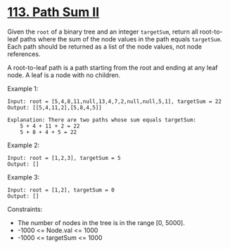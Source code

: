 # [113. Path Sum II](https://leetcode.com/problems/path-sum-ii/)

Given the `root` of a binary tree and an integer `targetSum`, return all root-to-leaf paths where the sum of the node values in the path equals `targetSum`. Each path should be returned as a list of the node values, not node references.

A root-to-leaf path is a path starting from the root and ending at any leaf node. A leaf is a node with no children.

 

Example 1:

    Input: root = [5,4,8,11,null,13,4,7,2,null,null,5,1], targetSum = 22
    Output: [[5,4,11,2],[5,8,4,5]]

    Explanation: There are two paths whose sum equals targetSum:
        5 + 4 + 11 + 2 = 22
        5 + 8 + 4 + 5 = 22

Example 2:

    Input: root = [1,2,3], targetSum = 5
    Output: []

Example 3:

    Input: root = [1,2], targetSum = 0
    Output: []
 

Constraints:

* The number of nodes in the tree is in the range [0, 5000].
* -1000 <= Node.val <= 1000
* -1000 <= targetSum <= 1000